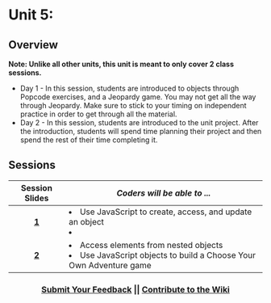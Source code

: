 # Unit 5:

## Overview
**Note: Unlike all other units, this unit is meant to only cover 2 class sessions.**
- Day 1 - In this session, students are introduced to objects through Popcode exercises, and a Jeopardy game. You may not get all the way through Jeopardy.  Make sure to stick to your timing on independent practice in order to get through all the material.
- Day 2 - In this session, students are introduced to the unit project. After the introduction, students will spend time planning their project and then spend the rest of their time completing it. 

## Sessions 
|Session Slides|*Coders will be able to ...*|
|:-------:|-------|
|[**1**](https://docs.google.com/presentation/d/1SXTbriRX3TsAuoY3rufQ7jehLgV9p4b29vlIfltko7Y/edit#slide=id.g3afd79e3e3_0_182)| <li> Use JavaScript to create, access, and update an object </li> <li> </li> |
|[**2**](https://docs.google.com/presentation/d/13iK91JwZ-be-LOzmeY5ODTwvqIMXah6MUBmwDzE5N9o/edit#slide=id.g3791f51075_2_72)| <li> Access elements from nested objects </li> <li> Use JavaScript objects to build a Choose Your Own Adventure game </li> |

<h3 align="center"><a href="https://docs.google.com/forms/d/e/1FAIpQLSdmoYjRk6tqJHI5Y1ELjOZ7tiYj58dmoIBEeUaXK5ciIdljIg/viewform">Submit Your Feedback</a> || <a href="">Contribute to the Wiki</a> </h3>
